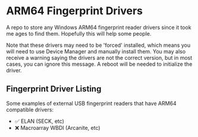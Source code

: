 # ARM64 Fingerprint Drivers

A repo to store any Windows ARM64 fingerprint reader drivers since it took me ages to find them. Hopefully this will help some people.

Note that these drivers may need to be 'forced' installed, which means you will need to use Device Manager and manually install them. You may also receive a warning saying the drivers are not the correct version, but in most cases, you can ignore this message. A reboot will be needed to initialize the driver.

## Fingerprint Driver Listing
Some examples of external USB fingerprint readers that have ARM64 compatible drivers:
- :white_check_mark: ELAN (SECK, etc)
- :x: Macroarray WBDI (Arcanite, etc)
